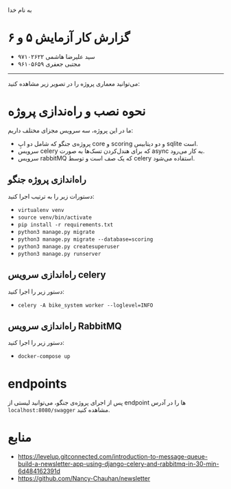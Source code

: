 به نام خدا
# گزارش کار آزمایش ۵ و ۶
- سید علیرضا هاشمی ۹۷۱۰۲۶۲۲
- مجتبی جعفری ۹۶۱۰۵۶۵۹
---------------------

می‌توانید معماری پروژه را در تصویر زیر مشاهده کنید:


# نحوه نصب و راه‌ندازی پروژه 

ما در این پروژه، سه سرویس مجزای مختلف داریم:
- پروژه‌ی جنگو که شامل دو اپِ core و scoring و دو دیتابیس sqlite است.
- سرویس celery که برای هندل‌کردن تسک‌ها به صورت async به کار می‌رود.
- سرویس rabbitMQ که یک صف است و توسط celery استفاده می‌شود.

## راه‌اندازی پروژه جنگو

دستورات زیر را به ترتیب اجرا کنید:

- `virtualenv venv`
- `source venv/bin/activate`
- `pip install -r requirements.txt`
- `python3 manage.py migrate`
- `python3 manage.py migrate --database=scoring`
- `python3 manage.py createsuperuser`
- `python3 manage.py runserver`

## راه‌اندازی سرویس celery

دستور زیر را اجرا کنید:

- `celery -A bike_system worker --loglevel=INFO`

## راه‌اندازی سرویس RabbitMQ

دستور زیر را اجرا کنید:

- `docker-compose up`

# endpoints

پس از اجرای پروژه‌ی جنگو، می‌توانید لیستی از endpoint ها را در آدرس `localhost:8080/swagger` مشاهده کنید.

# منابع

- https://levelup.gitconnected.com/introduction-to-message-queue-build-a-newsletter-app-using-django-celery-and-rabbitmq-in-30-min-6d484162391d
- https://github.com/Nancy-Chauhan/newsletter